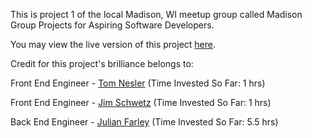 This is project 1 of the local Madison, WI meetup group called Madison 
Group Projects for Aspiring Software Developers. 

You may view the live version of this project <a href="http://chorestimemadison.appspot.com/">here</a>. 

Credit for this project's brilliance belongs to: 

 Front End Engineer - <a href="https://tomnesler55.wordpress.com/">Tom Nesler</a>  (Time Invested So Far: 1 hrs) 

 Front End Engineer - <a href="https://plus.google.com/105587733820664495590/posts">Jim Schwetz</a>  (Time Invested So Far: 1 hrs)

 Back End Engineer - <a href="https://github.com/jvojens2">Julian Farley</a>  (Time Invested So Far: 5.5 hrs)


